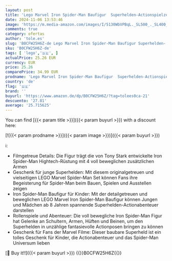 ```yaml
---
layout: post
title: 'Lego Marvel Iron Spider-Man Baufigur  Superhelden-Actionspielzeug für Kinder ab 8 Jahren  Jungen & Mädchen  Set mit Rüstung  baubares Modell  Avengers Geschenk-Idee für Fans der Marvel Filme 76298'
date: 2024-11-06 13:53:46
image: 'https://m.media-amazon.com/images/I/5130WbVPBqL._SL500_._SL400_.jpg'
comments: true
category: ofertas
author: 'tole.es'
slug: 'B0CFW25H6Z-de Lego Marvel Iron Spider-Man Baufigur Superhelden-...'
sku: 'B0CFW25H6Z-de'
tags: [ 'lego','🇩🇪', ]
actualPrice: 25.26 EUR
currency: EUR
price: 25.26
comparePrice: 34.99 EUR
prodname: 'Lego Marvel Iron Spider-Man Baufigur  Superhelden-Actionspielzeug für Kinder ab 8 Jahren  Jungen & Mädchen  Set mit Rüstung  baubares Modell  Avengers Geschenk-Idee für Fans der Marvel Filme 76298'
country: 'de'
flag: '🇩🇪'
brand: ''
buyurl: 'https://www.amazon.de/dp/B0CFW25H6Z/?tag=tolees0ca-21'
descuento: '27.81'
average: '25.715625'
---
```


You can find [{{< param title >}}]({{< param buyurl >}}) with a discount here:

[![{{< param prodname >}}]({{< param image >}})]({{< param buyurl >}})

ℹ️:

- Filmgetreue Details: Die Figur trägt die von Tony Stark entwickelte Iron Spider-Man Hightech-Rüstung mit 4 voll beweglichen zusätzlichen Armen
- Geschenk für junge Superhelden: Mit diesem originalgetreuen und vielseitigen LEGO Marvel Spider-Man Set können Fans ihre Begeisterung für Spider-Man beim Bauen, Spielen und Ausstellen zeigen
- Iron Spider-Man Baufigur für Kinder: Mit der detailgetreuen und beweglichen LEGO Marvel Iron Spider-Man Baufigur können Jungen und Mädchen ab 8 Jahren spannende Superhelden-Actionabenteuer darstellen
- Rollenspiele und Abenteuer: Die voll bewegliche Iron Spider-Man Figur hat Gelenke an Schultern, Armen, Hüften und Beinen, um den Superhelden in unzählige fantasievolle Actionposen bringen zu können
- Geschenk für Fans der Marvel Filme: Dieser baubare Superheld ist ein tolles Geschenk für Kinder, die Actionabenteuer und das Spider-Man Universum lieben

[🛒 Buy it!!]({{< param buyurl >}})
{{<world>}}B0CFW25H6Z{{</world>}}
